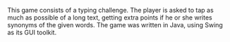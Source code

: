 This game consists of a typing challenge. The player is asked to tap as much as possible of a long text, getting extra points if he or she writes synonyms of the given words.
The game was written in Java, using Swing as its GUI toolkit.